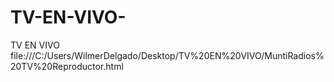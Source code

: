 # TV-EN-VIVO-
TV EN VIVO 
file:///C:/Users/WilmerDelgado/Desktop/TV%20EN%20VIVO/MuntiRadios%20TV%20Reproductor.html

